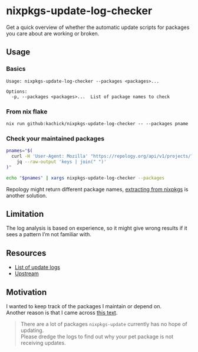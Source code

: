 # nixpkgs-update-log-checker

Get a quick overview of whether the automatic update scripts for packages you care about are working or broken.

## Usage

### Basics

```plaintext
Usage: nixpkgs-update-log-checker --packages <packages>...

Options:
  -p, --packages <packages>...  List of package names to check
```

### From nix flake

```console
nix run github:kachick/nixpkgs-update-log-checker -- --packages pname
```

### Check your maintained packages

```bash
pnames="$(
  curl -H 'User-Agent: Mozilla' "https://repology.org/api/v1/projects/?search=&maintainer=$(git config user.email)&inrepo=nix_unstable" |
    jq --raw-output 'keys | join(" ")'
)"

echo "$pnames" | xargs nixpkgs-update-log-checker --packages
```

Repology might return different package names, [extracting from nixpkgs](https://discourse.nixos.org/t/how-to-get-a-list-of-packages-maintained-by-someone/29963/3) is another solution.

## Limitation

The log analysis is based on experience, so it might give wrong results if it sees a pattern I’m not familiar with.

## Resources

- [List of update logs](https://nixpkgs-update-logs.nix-community.org/)
- [Upstream](https://github.com/nix-community/nixpkgs-update)

## Motivation

I wanted to keep track of the packages I maintain or depend on.\
Another reason is that I came across [this text](https://github.com/nix-community/nixpkgs-update/blob/363f92cdbbf57bb13eec95c22c2b068d45fa2cea/doc/details.md#L64-L67).

> There are a lot of packages `nixpkgs-update` currently has no hope of updating.\
> Please dredge the logs to find out why your pet package is not receiving updates.
